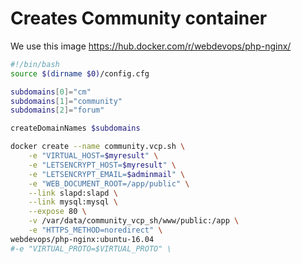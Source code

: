 # Creates Community container
We use this image https://hub.docker.com/r/webdevops/php-nginx/

```` bash
#!/bin/bash
source $(dirname $0)/config.cfg

subdomains[0]="cm"
subdomains[1]="community"
subdomains[2]="forum"

createDomainNames $subdomains

docker create --name community.vcp.sh \
    -e "VIRTUAL_HOST=$myresult" \
    -e "LETSENCRYPT_HOST=$myresult" \
    -e "LETSENCRYPT_EMAIL=$adminmail" \
    -e "WEB_DOCUMENT_ROOT=/app/public" \
    --link slapd:slapd \
    --link mysql:mysql \
    --expose 80 \
    -v /var/data/community_vcp_sh/www/public:/app \
    -e "HTTPS_METHOD=noredirect" \
webdevops/php-nginx:ubuntu-16.04
#-e "VIRTUAL_PROTO=$VIRTUAL_PROTO" \

````
